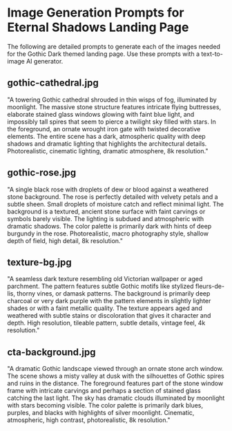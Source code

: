 # Image Generation Prompts for Eternal Shadows Landing Page

The following are detailed prompts to generate each of the images needed for the Gothic Dark themed landing page. Use these prompts with a text-to-image AI generator.

## gothic-cathedral.jpg
"A towering Gothic cathedral shrouded in thin wisps of fog, illuminated by moonlight. The massive stone structure features intricate flying buttresses, elaborate stained glass windows glowing with faint blue light, and impossibly tall spires that seem to pierce a twilight sky filled with stars. In the foreground, an ornate wrought iron gate with twisted decorative elements. The entire scene has a dark, atmospheric quality with deep shadows and dramatic lighting that highlights the architectural details. Photorealistic, cinematic lighting, dramatic atmosphere, 8k resolution."

## gothic-rose.jpg
"A single black rose with droplets of dew or blood against a weathered stone background. The rose is perfectly detailed with velvety petals and a subtle sheen. Small droplets of moisture catch and reflect minimal light. The background is a textured, ancient stone surface with faint carvings or symbols barely visible. The lighting is subdued and atmospheric with dramatic shadows. The color palette is primarily dark with hints of deep burgundy in the rose. Photorealistic, macro photography style, shallow depth of field, high detail, 8k resolution."

## texture-bg.jpg
"A seamless dark texture resembling old Victorian wallpaper or aged parchment. The pattern features subtle Gothic motifs like stylized fleurs-de-lis, thorny vines, or damask patterns. The background is primarily deep charcoal or very dark purple with the pattern elements in slightly lighter shades or with a faint metallic quality. The texture appears aged and weathered with subtle stains or discoloration that gives it character and depth. High resolution, tileable pattern, subtle details, vintage feel, 4k resolution."

## cta-background.jpg
"A dramatic Gothic landscape viewed through an ornate stone arch window. The scene shows a misty valley at dusk with the silhouettes of Gothic spires and ruins in the distance. The foreground features part of the stone window frame with intricate carvings and perhaps a section of stained glass catching the last light. The sky has dramatic clouds illuminated by moonlight with stars becoming visible. The color palette is primarily dark blues, purples, and blacks with highlights of silver moonlight. Cinematic, atmospheric, high contrast, photorealistic, 8k resolution." 